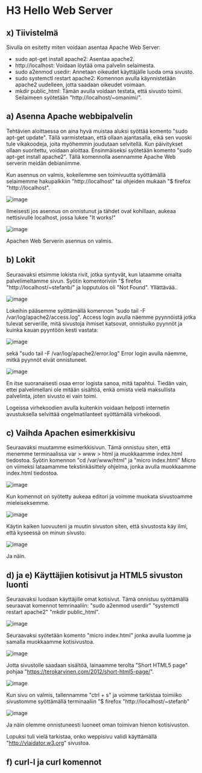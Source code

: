 # H3 Hello Web Server

## x) Tiivistelmä
Sivulla on esitetty miten voidaan asentaa Apache Web Server:
* sudo apt-get install apache2: Asentaa apache2.
* http://localhost: Voidaan löytää oma palvelin selaimesta.
* sudo a2enmod usedir: Annetaan oikeudet käyttäjälle luoda oma sivusto.
* sudo systemctl restart apache2: Komennon avulla käynnistetään apache2 uudelleen, jotta saadaan oikeudet voimaan.
* mkdir public_html: Tämän avulla voidaan testata, että sivusto toimii. Seilaimeen syötetään "http://localhost/~omanimi/".

## a) Asenna Apache webbipalvelin

Tehtävien aloittaessa on aina hyvä muistaa aluksi syöttää komento "sudo apt-get update". Tällä varmistetaan, että ollaan ajantasalla, eikä sen vuoski tule vikakoodeja, joita myöhemmin joudutaan selvitellä.
Kun päivitykset ollaan suoritettu, voidaan aloittaa. Ensinmäiseksi syötetään komento "sudo apt-get install apache2". Tällä komennolla asennamme Apache Web serverin meidän debianiimme.

Kun asennus on valmis, kokeilemme sen toimivuutta syöttämällä selaimemme hakupalkkiin "http://localhost" tai ohjeiden mukaan "$ firefox "http://localhost".

![image](https://github.com/bgz859/linux-kurssi/assets/143337738/0882e099-87ba-404a-bdf2-f8d4cb8242a7)

Ilmeisesti jos asennus on onnistunut ja tähdet ovat kohillaan, aukeaa nettisivulle localhost, jossa lukee "It works!"

![image](https://github.com/bgz859/linux-kurssi/assets/143337738/920b0025-f00e-4b3d-ba94-1a3aa45adcd0)

Apachen Web Serverin asennus on valmis.

## b) Lokit

Seuraavaksi etsimme lokista rivit, jotka syntyvät, kun lataamme omalta palvelimeltamme sivun. Syötin komentoriviin "$ firefox "http://localhost/~stefanb/" ja lopputulos oli "Not Found". Yllättävää..

![image](https://github.com/bgz859/linux-kurssi/assets/143337738/bead8445-2275-43ab-b908-f53811789006)

Lokeihin pääsemme syöttämällä komennon "sudo tail -F /var/log/apache2/access.log". Access login avulla näemme pyynnöistä jotka tulevat serverille, mitä sivustoja ihmiset katsovat, onnistuiko pyynnöt ja kuinka kauan pyyntöön kesti vastata:

![image](https://github.com/bgz859/linux-kurssi/assets/143337738/e1a2dbec-4e84-431e-8582-62ef4e41eac1)

sekä
"sudo tail -F /var/log/apache2/error.log" Error login avulla näemme, mitkä pyynnöt eivät onnistuneet.

![image](https://github.com/bgz859/linux-kurssi/assets/143337738/12a917ab-e3a3-462a-bdaa-968c3db5563a)

En itse suoranaisesti osaa error logista sanoa, mitä tapahtui. Tiedän vain, ettei palvelimellani ole mitään sisältöä, enkä omista vielä maksullista palvelinta, joten sivusto ei vain toimi.

Logeissa virhekoodien avulla kuitenkin voidaan helposti internetin avustuksella selvittää ongelmatilanteet syöttämällä virhekoodi.

## c) Vaihda Apachen esimerkkisivu

Seuraavaksi muutamme esimerkkisivun. Tämä onnistuu siten, että menemme terminaalissa var > www > html ja muokkaamme index.html tiedostoa. Syötin komennon "cd /var/www/html" ja "micro index.html" Micro on viimeksi lataamamme tekstinkäsittely ohjelma, jonka avulla muokkaamme index.html tiedostoa.

![image](https://github.com/bgz859/linux-kurssi/assets/143337738/a9c5fe7f-ea1f-4f31-ad1d-6c23a9e67929)

Kun komennot on syötetty aukeaa editori ja voimme muokata sivustoamme mieleiseksemme.

![image](https://github.com/bgz859/linux-kurssi/assets/143337738/d51476c1-2d9e-42e6-b134-60d95e94e65d)

Käytin kaiken luovuuteni ja muutin sivuston siten, että sivustosta käy ilmi, että kyseessä on minun sivusto.

![image](https://github.com/bgz859/linux-kurssi/assets/143337738/9e1c9651-3a3f-44f1-871d-786f45db94e2)

Ja näin.

## d) ja e) Käyttäjien kotisivut ja HTML5 sivuston luonti

Seuraavaksi luodaan käyttäjille omat kotisivut. Tämä onnistuu syöttämällä seuraavat komennot temrinaaliin: "sudo a2enmod userdir" "systemctl restart apache2" "mkdir public_html". 

![image](https://github.com/bgz859/linux-kurssi/assets/143337738/18a96684-b435-4860-ba2f-dbd37438aa98)

Seuraavaksi syötetään komento "micro index.html" jonka avulla luomme ja samalla muokkaamme kotisivustoa.

![image](https://github.com/bgz859/linux-kurssi/assets/143337738/4e680abf-ae81-4a9b-b729-1b671a2e14bb)

Jotta sivustolle saadaan sisältöä, lainaamme terolta "Short HTML5 page" pohjaa "https://terokarvinen.com/2012/short-html5-page/".

![image](https://github.com/bgz859/linux-kurssi/assets/143337738/9fadaf20-2e1c-4bb5-9862-e07d21a6ace3)

Kun sivu on valmis, tallennamme "ctrl + s" ja voimme tarkistaa toimiiko sivustomme syöttämällä terminaaliin 
"$ firefox "http://localhost/~stefanb"

![image](https://github.com/bgz859/linux-kurssi/assets/143337738/788e4b2a-949e-46b6-97ec-7c83dc095d20)

Ja näin olemme onnistuneesti luoneet oman toimivan hienon kotisivuston.

Lopuksi tuli vielä tarkistaa, onko weppisivu validi käyttämällä "http://vlaidator.w3.org" sivustoa. 

## f) curl-l ja curl komennot

